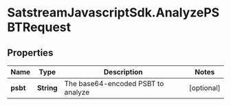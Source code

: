 # SatstreamJavascriptSdk.AnalyzePSBTRequest

## Properties
Name | Type | Description | Notes
------------ | ------------- | ------------- | -------------
**psbt** | **String** | The base64-encoded PSBT to analyze | [optional] 
